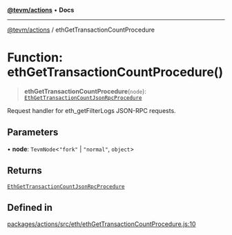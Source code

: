 [**@tevm/actions**](../README.md) • **Docs**

***

[@tevm/actions](../globals.md) / ethGetTransactionCountProcedure

# Function: ethGetTransactionCountProcedure()

> **ethGetTransactionCountProcedure**(`node`): [`EthGetTransactionCountJsonRpcProcedure`](../type-aliases/EthGetTransactionCountJsonRpcProcedure.md)

Request handler for eth_getFilterLogs JSON-RPC requests.

## Parameters

• **node**: `TevmNode`\<`"fork"` \| `"normal"`, `object`\>

## Returns

[`EthGetTransactionCountJsonRpcProcedure`](../type-aliases/EthGetTransactionCountJsonRpcProcedure.md)

## Defined in

[packages/actions/src/eth/ethGetTransactionCountProcedure.js:10](https://github.com/evmts/tevm-monorepo/blob/main/packages/actions/src/eth/ethGetTransactionCountProcedure.js#L10)
